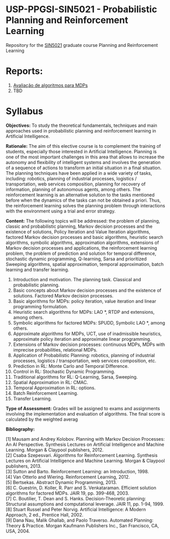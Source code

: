 
# USP-PPGSI-SIN5021 - Probabilistic Planning and Reinforcement Learning

Repository for the [SIN5021](https://uspdigital.usp.br/janus/componente/disciplinasOferecidasInicial.jsf?action=3&sgldis=SIN5021) graduate course Planning and Reinforcement Learning

# Reports:

 1. [Avaliação de algoritmos para MDPs](Report1)
 2. TBD
 
# Syllabus

**Objectives:** To study the theoretical fundamentals, techniques and main approaches used in probabilistic planning and reinforcement learning in Artificial Intelligence.

**Rationale:** The aim of this elective course is to complement the training of students, especially those interested in Artificial Intelligence. Planning is one of the most important challenges in this area that allows to increase the autonomy and flexibility of intelligent systems and involves the generation of a sequence of actions to transform an initial situation in a final situation. The planning techniques have been applied in a wide variety of tasks, including: robotics, planning of industrial processes, logistics / transportation, web services composition, planning for recovery of information, planning of autonomous agents, among others. The reinforcement learning is an alternative solution to the tasks mentioned before when the dynamics of the tasks can not be obtained a priori. Thus, the reinforcement learning solves the planning problem through interactions with the environment using a trial and error strategy.

**Content:** The following topics will be addressed: the problem of planning, classic and probabilistic planning, Markov decision processes and the existence of solutions, Policy Iteration and Value Iteration algorithms, factored Markov decision processes and basic algorithms, heuristic search algorithms, symbolic algorithms, approximation algorithms, extensions of Markov decision processes and applications, the reinforcement learning problem, the problem of prediction and solution for temporal difference, stochastic dynamic programming, Q-learning, Sarsa and prioritized Sweeping algorithms, spatial approximation, temporal approximation, batch learning and transfer learning.

1. Introduction and motivation. The planning task. Classical and probabilistic planning.
2. Basic concepts about Markov decision processes and the existence of solutions. Factored Markov decision processes.
3. Basic algorithms for MDPs: policy iteration, value iteration and linear programming formulation.
4. Heuristic search algorithms for MDPs: LAO *, RTDP and extensions, among others.
5. Symbolic algorithms for factored MDPs: SPUDD, Symbolic LAO *, among others.
6. Approximate algorithms for MDPs, UCT, use of inadmissible heuristics, approximate policy iteration and approximate linear programming.
7. Extensions of Markov decision processes: continuous MDPs, MDPs with imprecise probabilities, relational MDPs.
8. Application of Probabilistic Planning: robotics, planning of industrial processes, logistics / transportation, web services composition, etc.
9. Prediction in RL: Monte Carlo and Temporal Difference.
10. Control in RL: Stochastic Dynamic Programming.
11. Traditional algorithms for RL: Q-Learning, Sarsa, Sweeping.
12. Spatial Approximation in RL: CMAC.
13. Temporal Approximation in RL: options.
14. Batch Reinforcement Learning.
15. Transfer Learning.

**Type of Assessment:** Grades will be assigned to exams and assignments involving the implementation and evaluation of algorithms. The final score is calculated by the weighted averag

**Bibliography:**

\[1\] Mausam and Andrey Kolobov. Planning with Markov Decision Processes: An AI Perspective. Synthesis Lectures on Artificial Intelligence and Machine Learning. Morgan & Claypool publishers, 2012.<br/>
\[2\] Csaba Szepesvari. Algorithms for Reinforcement Learning. Synthesis Lectures on Artificial Intelligence and Machine Learning. Morgan & Claypool publishers, 2013.<br/>
\[3\] Sutton and Barto. Reinforcement Learning: an Introduction, 1998.<br/>
\[4\] Van Otterlo and Wiering. Reinforcement Learning, 2012.<br/>
\[5\] Bertsekas. Abstract Dynamic Programming, 2013.<br/>
\[6\] C. Guestrin, D. Koller, R. Parr and S. Venkataraman. Efficient solution algorithms for factored MDPs. JAIR 19, pp. 399-468, 2003.<br/>
\[7\] C. Boutilier, T. Dean and S. Hanks. Decision-Theoretic planning: Structural assumptions and computational leverage. JAIR 11, pp. 1-94, 1999.<br/>
\[8\] Stuart Russel and Peter Norvig. Artificial Intelligence: A Modern Approach, 2 ed., Prentice Hall, 2002.<br/>
\[9\] Dana Nau, Malik Ghallab, and Paolo Traverso. Automated Planning: Theory & Practice. Morgan Kaufmann Publishers Inc., San Francisco, CA, USA, 2004.
